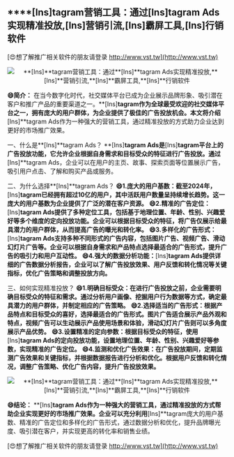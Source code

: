 ## ****[Ins]**tagram营销工具：通过**[Ins]**tagram Ads实现精准投放,**[Ins]**营销引流,**[Ins]**霸屏工具,**[Ins]**行销软件**

[😍想了解推广相关软件的朋友请登录 http://www.vst.tw](http://www.vst.tw)

 <center><img src="https://vst.tw/MP4/tuiguang/png/4.png" alt="**[Ins]**tagram营销工具：通过**[Ins]**tagram Ads实现精准投放,**[Ins]**营销引流,**[Ins]**霸屏工具,**[Ins]**行销软件"></center>

**😄简介：**
在当今数字化时代，社交媒体平台已成为企业展示品牌形象、吸引潜在客户和推广产品的重要渠道之一。**[Ins]**tagram作为全球最受欢迎的社交媒体平台之一，拥有庞大的用户群体，为企业提供了极佳的广告投放机会。本文将介绍**[Ins]**tagram Ads作为一种强大的营销工具，通过精准投放的方式助力企业达到更好的市场推广效果。

一、什么是**[Ins]**tagram Ads？
**[Ins]**tagram Ads是**[Ins]**tagram平台上的广告投放功能，它允许企业根据自身需求和目标受众的特征进行广告投放。通过**[Ins]**tagram Ads，企业可以在用户的主页、故事、探索页面等位置展示广告，吸引用户点击、了解和购买产品或服务。

二、为什么选择**[Ins]**tagram Ads？
**😄1.庞大的用户基数：截至2024年，**[Ins]**tagram已经拥有超过10亿的用户，其中活跃用户数量呈持续增长趋势。这一庞大的用户基数为企业提供了广泛的潜在客户资源。**
**😄2.精准的广告定位：**[Ins]**tagram Ads提供了多种定位工具，包括基于地理位置、年龄、性别、兴趣爱好等多个维度的定向投放功能。企业可以根据目标受众的特征，将广告仅展示给最具潜力的用户群体，从而提高广告的曝光和转化率。**
**😄3.多样化的广告形式：**[Ins]**tagram Ads支持多种不同形式的广告内容，包括图片广告、视频广告、滑动幻灯片广告等。企业可以根据自身需求和产品特点选择最适合的广告形式，提升广告的吸引力和用户互动性。**
**😄4.强大的数据分析功能：**[Ins]**tagram Ads提供详细的广告数据分析报告，企业可以了解广告投放效果、用户反馈和转化情况等关键指标，优化广告策略和调整投放方向。**

三、如何实现精准投放？
**😄1.明确目标受众：在进行广告投放之前，企业需要明确目标受众的特征和需求。通过分析用户画像、挖掘用户行为数据等方式，确定最具潜力的用户群体，并制定相应的广告策略。**
**😄2.选择适当的广告形式：根据产品特点和目标受众的喜好，选择最适合的广告形式。图片广告适合展示产品外观和特点，视频广告可以生动展示产品使用场景和体验，滑动幻灯片广告则可以多角度展示产品优势。**
**😄3.设置精准的定向参数：根据目标受众的特征，使用**[Ins]**tagram Ads的定向投放功能，设置地理位置、年龄、性别、兴趣爱好等参数，实现精准的广告定位。**
**😄4.监测和优化广告效果：在广告投放期间，定期监测广告效果和关键指标，并根据数据报告进行分析和优化。根据用户反馈和转化情况，调整广告策略、优化广告内容，提升广告投放效果。**

 <center><img src="https://vst.tw/MP4/tuiguang/png/2.png" alt="**[Ins]**tagram营销工具：通过**[Ins]**tagram Ads实现精准投放,**[Ins]**营销引流,**[Ins]**霸屏工具,**[Ins]**行销软件"></center>

**😄结论：**
**[Ins]**tagram Ads作为一种强大的营销工具，通过精准投放的方式帮助企业实现更好的市场推广效果。企业可以充分利用**[Ins]**tagram庞大的用户基数、精准的广告定位和多样化的广告形式，通过数据分析和优化，提升品牌曝光度、吸引潜在客户，并实现更高的转化率和销售业绩。

[😍想了解推广相关软件的朋友请登录 http://www.vst.tw](http://www.vst.tw)



